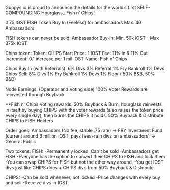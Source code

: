 Guppys.io is proud to announce the details for the world’s first SELF-COMPOUNDING Hourglass…Fish n’ Chips!

0.75 IOST FISH Token Buy In (Feeless) for ambassadors
Max. 40 Ambassadors

FISH tokens can never be sold.
Ambassador Buy-in: Min. 50k lOST - Max 375k IOST

Chips token:
Token: CHIPS
Start Price: 1 IOST
Fee: 11% In & 11% Out
Increment: 0.1 increase per 1 mil IOST
Name: Fish n' Chips

Chips Buy In (with Referrals):
6% Divs
3% Referral
1% Fry Bankroll
1% Devs
Chips Sell:
8% Divs
1% Fry Bankroll
1% Devs
1% Floor ( 50% B&B, 50% B&D)

Node Earnings: (Operator and Voting side)
100% Voter Rewards are reinvested through Buyback

**Fish n' Chips Voting rewards:
50% Buyback & Burn, hourglass reinvests in itself by buying CHIPS with the voter rewards (also raises the token price every single 
day), then burns the CHIPS it holds.
50% Buyback & Distribute CHIPS to FISH Holders

Order goes:
Ambassadors (No fee, stable .75 rate) -> FRY Investment Fund (current around 3 million IOST, pays fees+rain divs on ambassadors) -> 
General Public

Two tokens:
FISH:
-Permanently locked, Can't be sold
-Ambassadors get FISH
-Everyone has the option to convert their CHIPS to FISH and lock them
-You can swap CHIPS for FISH but not the other way around, 
-You get IOST divs just like CHIPS does + CHIPS divs from 50% Buyback & Distribute

CHIPS:
-Can be sold whenever, not locked
-Price changes with every buy and sell
-Receive divs in IOST

